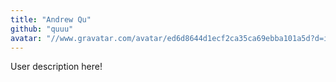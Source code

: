```yaml
---
title: "Andrew Qu"
github: "quuu"
avatar: "//www.gravatar.com/avatar/ed6d8644d1ecf2ca35ca69ebba101a5d?d=identicon"
---
```


User description here!
